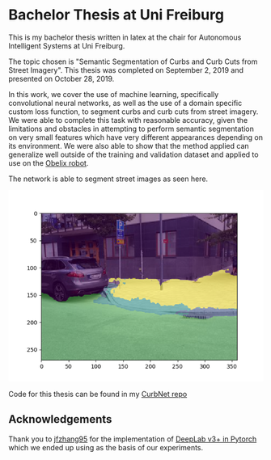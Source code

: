 # Bachelor Thesis at Uni Freiburg
This is my bachelor thesis written in latex at the chair for Autonomous Intelligent Systems at Uni Freiburg.

The topic chosen is "Semantic Segmentation of Curbs and Curb Cuts from Street Imagery".
This thesis was completed on September 2, 2019 and presented on October 28, 2019.

In this work, we cover the use of machine learning, specifically convolutional neural networks, as well as the use of a domain specific custom loss function, to segment curbs and curb cuts from street imagery.
We were able to complete this task with reasonable accuracy, given the limitations and obstacles in attempting to perform semantic segmentation on very small features which have very different appearances depending on its environment.
We were also able to show that the method applied can generalize well outside of the training and validation dataset and applied to use on the [Obelix robot](https://europa.informatik.uni-freiburg.de).

The network is able to segment street images as seen here.

![Segmentation results](figures/experiments/results-mapillary/1.png)

Code for this thesis can be found in my [CurbNet repo](https://github.com/yvan674/CurbNet)

## Acknowledgements
Thank you to [jfzhang95](https://github.com/jfzhang95) for the implementation of [DeepLab v3+ in Pytorch](https://github.com/jfzhang95/pytorch-deeplab-xception) which we ended up using as the basis of our experiments. 
